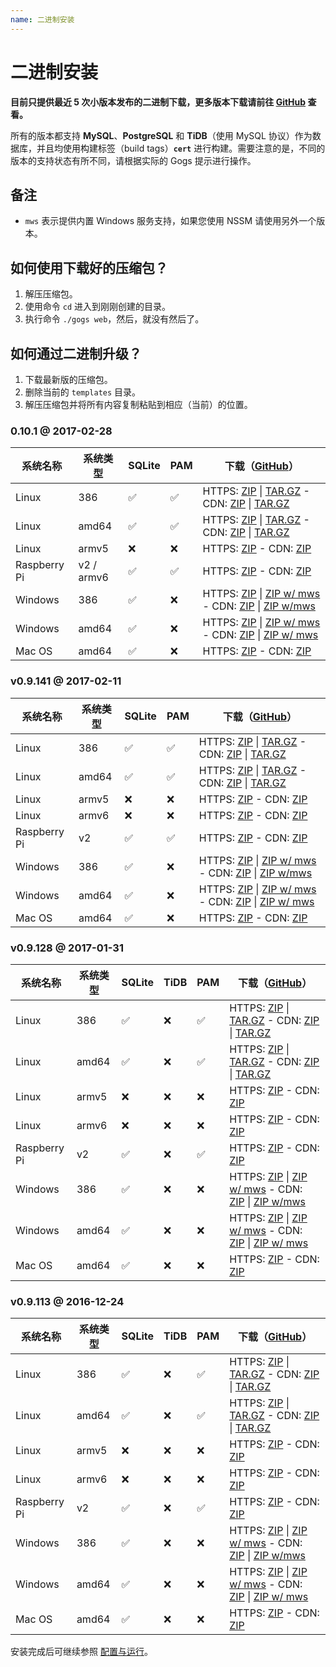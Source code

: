 ```yaml
---
name: 二进制安装
---
```


# 二进制安装

**目前只提供最近 5 次小版本发布的二进制下载，更多版本下载请前往 [GitHub](https://github.com/gogits/gogs/releases?after=v0.9.113) 查看。**

所有的版本都支持 **MySQL**、**PostgreSQL** 和 **TiDB**（使用 MySQL 协议）作为数据库，并且均使用构建标签（build tags）**`cert`** 进行构建。需要注意的是，不同的版本的支持状态有所不同，请根据实际的 Gogs 提示进行操作。

## 备注

- `mws` 表示提供内置 Windows 服务支持，如果您使用 NSSM 请使用另外一个版本。

## 如何使用下载好的压缩包？

1. 解压压缩包。
2. 使用命令 `cd` 进入到刚刚创建的目录。
3. 执行命令 `./gogs web`，然后，就没有然后了。

## 如何通过二进制升级？

1. 下载最新版的压缩包。
2. 删除当前的 `templates` 目录。
3. 解压压缩包并将所有内容复制粘贴到相应（当前）的位置。

### 0.10.1 @ 2017-02-28

|系统名称|系统类型|SQLite|PAM|下载（[GitHub](https://github.com/gogits/gogs/releases/tag/v0.10.1)）|
|------|----|------|---|--------|
|Linux|386|✅|✅|HTTPS: [ZIP](https://dl.gogs.io/0.10.1/linux_386.zip) \| [TAR.GZ](https://dl.gogs.io/0.10.1/linux_386.tar.gz) - CDN: [ZIP](http://7d9nal.com2.z0.glb.qiniucdn.com/0.10.1/linux_386.zip) \| [TAR.GZ](http://7d9nal.com2.z0.glb.qiniucdn.com/0.10.1/linux_386.tar.gz)|
|Linux|amd64|✅|✅|HTTPS: [ZIP](https://dl.gogs.io/0.10.1/linux_amd64.zip) \| [TAR.GZ](https://dl.gogs.io/0.10.1/linux_amd64.tar.gz) - CDN: [ZIP](http://7d9nal.com2.z0.glb.qiniucdn.com/0.10.1/linux_amd64.zip) \| [TAR.GZ](http://7d9nal.com2.z0.glb.qiniucdn.com/0.10.1/linux_amd64.tar.gz)|
|Linux|armv5|❌|❌|HTTPS: [ZIP](https://dl.gogs.io/0.10.1/linux_armv5.zip) - CDN: [ZIP](http://7d9nal.com2.z0.glb.qiniucdn.com/0.10.1/linux_armv5.zip)|
|Raspberry Pi|v2 / armv6|✅|✅|HTTPS: [ZIP](https://dl.gogs.io/0.10.1/raspi2_armv6.zip) - CDN: [ZIP](http://7d9nal.com2.z0.glb.qiniucdn.com/0.10.1/raspi2.zip)|
|Windows|386|✅|❌|HTTPS: [ZIP](https://dl.gogs.io/0.10.1/windows_386.zip) \| [ZIP w/ mws](https://dl.gogs.io/0.10.1/windows_386_mws.zip) - CDN: [ZIP](http://7d9nal.com2.z0.glb.qiniucdn.com/0.10.1/windows_386.zip) \| [ZIP w/mws](http://7d9nal.com2.z0.glb.qiniucdn.com/0.10.1/windows_386_mws.zip)|
|Windows|amd64|✅|❌|HTTPS: [ZIP](https://dl.gogs.io/0.10.1/windows_amd64.zip) \| [ZIP w/ mws](https://dl.gogs.io/0.10.1/windows_amd64_mws.zip) - CDN: [ZIP](http://7d9nal.com2.z0.glb.qiniucdn.com/0.10.1/windows_amd64.zip) \| [ZIP w/ mws](http://7d9nal.com2.z0.glb.qiniucdn.com/0.10.1/windows_amd64_mws.zip)|
|Mac OS|amd64|✅|❌|HTTPS: [ZIP](https://dl.gogs.io/0.10.1/darwin_amd64.zip) - CDN: [ZIP](http://7d9nal.com2.z0.glb.qiniucdn.com/0.10.1/darwin_amd64.zip)|

### v0.9.141 @ 2017-02-11

|系统名称|系统类型|SQLite|PAM|下载（[GitHub](https://github.com/gogits/gogs/releases/tag/v0.9.141)）|
|------|----|------|---|--------|
|Linux|386|✅|✅|HTTPS: [ZIP](https://dl.gogs.io/gogs_v0.9.141_linux_386.zip) \| [TAR.GZ](https://dl.gogs.io/gogs_v0.9.141_linux_386.tar.gz) - CDN: [ZIP](http://7d9nal.com2.z0.glb.qiniucdn.com/gogs_v0.9.141_linux_386.zip) \| [TAR.GZ](http://7d9nal.com2.z0.glb.qiniucdn.com/gogs_v0.9.141_linux_386.tar.gz)|
|Linux|amd64|✅|✅|HTTPS: [ZIP](https://dl.gogs.io/gogs_v0.9.141_linux_amd64.zip) \| [TAR.GZ](https://dl.gogs.io/gogs_v0.9.141_linux_amd64.tar.gz) - CDN: [ZIP](http://7d9nal.com2.z0.glb.qiniucdn.com/gogs_v0.9.141_linux_amd64.zip) \| [TAR.GZ](http://7d9nal.com2.z0.glb.qiniucdn.com/gogs_v0.9.141_linux_amd64.tar.gz)|
|Linux|armv5|❌|❌|HTTPS: [ZIP](https://dl.gogs.io/gogs_v0.9.141_linux_armv5.zip) - CDN: [ZIP](http://7d9nal.com2.z0.glb.qiniucdn.com/gogs_v0.9.141_linux_armv5.zip)|
|Linux|armv6|❌|❌|HTTPS: [ZIP](https://dl.gogs.io/gogs_v0.9.141_linux_armv6.zip) - CDN: [ZIP](http://7d9nal.com2.z0.glb.qiniucdn.com/gogs_v0.9.141_linux_armv6.zip)|
|Raspberry Pi|v2|✅|✅|HTTPS: [ZIP](https://dl.gogs.io/gogs_v0.9.141_raspi2.zip) - CDN: [ZIP](http://7d9nal.com2.z0.glb.qiniucdn.com/gogs_v0.9.141_raspi2.zip)|
|Windows|386|✅|❌|HTTPS: [ZIP](https://dl.gogs.io/gogs_v0.9.141_windows_386.zip) \| [ZIP w/ mws](https://dl.gogs.io/gogs_v0.9.141_windows_386_mws.zip) - CDN: [ZIP](http://7d9nal.com2.z0.glb.qiniucdn.com/gogs_v0.9.141_windows_386.zip) \| [ZIP w/mws](http://7d9nal.com2.z0.glb.qiniucdn.com/gogs_v0.9.141_windows_386_mws.zip)|
|Windows|amd64|✅|❌|HTTPS: [ZIP](https://dl.gogs.io/gogs_v0.9.141_windows_amd64.zip) \| [ZIP w/ mws](https://dl.gogs.io/gogs_v0.9.141_windows_amd64_mws.zip) - CDN: [ZIP](http://7d9nal.com2.z0.glb.qiniucdn.com/gogs_v0.9.141_windows_amd64.zip) \| [ZIP w/ mws](http://7d9nal.com2.z0.glb.qiniucdn.com/gogs_v0.9.141_windows_amd64_mws.zip)|
|Mac OS|amd64|✅|❌|HTTPS: [ZIP](https://dl.gogs.io/gogs_v0.9.141_darwin_amd64.zip) - CDN: [ZIP](http://7d9nal.com2.z0.glb.qiniucdn.com/gogs_v0.9.141_darwin_amd64.zip)|

### v0.9.128 @ 2017-01-31

|系统名称|系统类型|SQLite|TiDB|PAM|下载（[GitHub](https://github.com/gogits/gogs/releases/tag/v0.9.128)）|
|------|----|------|----|---|--------|
|Linux|386|✅|❌|✅|HTTPS: [ZIP](https://dl.gogs.io/gogs_v0.9.128_linux_386.zip) \| [TAR.GZ](https://dl.gogs.io/gogs_v0.9.128_linux_386.tar.gz) - CDN: [ZIP](http://7d9nal.com2.z0.glb.qiniucdn.com/gogs_v0.9.128_linux_386.zip) \| [TAR.GZ](http://7d9nal.com2.z0.glb.qiniucdn.com/gogs_v0.9.128_linux_386.tar.gz)|
|Linux|amd64|✅|❌|✅|HTTPS: [ZIP](https://dl.gogs.io/gogs_v0.9.128_linux_amd64.zip) \| [TAR.GZ](https://dl.gogs.io/gogs_v0.9.128_linux_amd64.tar.gz) - CDN: [ZIP](http://7d9nal.com2.z0.glb.qiniucdn.com/gogs_v0.9.128_linux_amd64.zip) \| [TAR.GZ](http://7d9nal.com2.z0.glb.qiniucdn.com/gogs_v0.9.128_linux_amd64.tar.gz)|
|Linux|armv5|❌|❌|❌|HTTPS: [ZIP](https://dl.gogs.io/gogs_v0.9.128_linux_armv5.zip) - CDN: [ZIP](http://7d9nal.com2.z0.glb.qiniucdn.com/gogs_v0.9.128_linux_armv5.zip)|
|Linux|armv6|❌|❌|❌|HTTPS: [ZIP](https://dl.gogs.io/gogs_v0.9.128_linux_armv6.zip) - CDN: [ZIP](http://7d9nal.com2.z0.glb.qiniucdn.com/gogs_v0.9.128_linux_armv6.zip)|
|Raspberry Pi|v2|✅|❌|✅|HTTPS: [ZIP](https://dl.gogs.io/gogs_v0.9.128_raspi2.zip) - CDN: [ZIP](http://7d9nal.com2.z0.glb.qiniucdn.com/gogs_v0.9.128_raspi2.zip)|
|Windows|386|✅|❌|❌|HTTPS: [ZIP](https://dl.gogs.io/gogs_v0.9.128_windows_386.zip) \| [ZIP w/ mws](https://dl.gogs.io/gogs_v0.9.128_windows_386_mws.zip) - CDN: [ZIP](http://7d9nal.com2.z0.glb.qiniucdn.com/gogs_v0.9.128_windows_386.zip) \| [ZIP w/mws](http://7d9nal.com2.z0.glb.qiniucdn.com/gogs_v0.9.128_windows_386_mws.zip)|
|Windows|amd64|✅|❌|❌|HTTPS: [ZIP](https://dl.gogs.io/gogs_v0.9.128_windows_amd64.zip) \| [ZIP w/ mws](https://dl.gogs.io/gogs_v0.9.128_windows_amd64_mws.zip) - CDN: [ZIP](http://7d9nal.com2.z0.glb.qiniucdn.com/gogs_v0.9.128_windows_amd64.zip) \| [ZIP w/ mws](http://7d9nal.com2.z0.glb.qiniucdn.com/gogs_v0.9.128_windows_amd64_mws.zip)|
|Mac OS|amd64|✅|❌|❌|HTTPS: [ZIP](https://dl.gogs.io/gogs_v0.9.128_darwin_amd64.zip) - CDN: [ZIP](http://7d9nal.com2.z0.glb.qiniucdn.com/gogs_v0.9.128_darwin_amd64.zip)|

### v0.9.113 @ 2016-12-24

|系统名称|系统类型|SQLite|TiDB|PAM|下载（[GitHub](https://github.com/gogits/gogs/releases/tag/v0.9.113)）|
|------|----|------|----|---|--------|
|Linux|386|✅|❌|✅|HTTPS: [ZIP](https://dl.gogs.io/gogs_v0.9.113_linux_386.zip) \| [TAR.GZ](https://dl.gogs.io/gogs_v0.9.113_linux_386.tar.gz) - CDN: [ZIP](http://7d9nal.com2.z0.glb.qiniucdn.com/gogs_v0.9.113_linux_386.zip) \| [TAR.GZ](http://7d9nal.com2.z0.glb.qiniucdn.com/gogs_v0.9.113_linux_386.tar.gz)|
|Linux|amd64|✅|❌|✅|HTTPS: [ZIP](https://dl.gogs.io/gogs_v0.9.113_linux_amd64.zip) \| [TAR.GZ](https://dl.gogs.io/gogs_v0.9.113_linux_amd64.tar.gz) - CDN: [ZIP](http://7d9nal.com2.z0.glb.qiniucdn.com/gogs_v0.9.113_linux_amd64.zip) \| [TAR.GZ](http://7d9nal.com2.z0.glb.qiniucdn.com/gogs_v0.9.113_linux_amd64.tar.gz)|
|Linux|armv5|❌|❌|❌|HTTPS: [ZIP](https://dl.gogs.io/gogs_v0.9.113_linux_armv5.zip) - CDN: [ZIP](http://7d9nal.com2.z0.glb.qiniucdn.com/gogs_v0.9.113_linux_armv5.zip)|
|Linux|armv6|❌|❌|❌|HTTPS: [ZIP](https://dl.gogs.io/gogs_v0.9.113_linux_armv6.zip) - CDN: [ZIP](http://7d9nal.com2.z0.glb.qiniucdn.com/gogs_v0.9.113_linux_armv6.zip)|
|Raspberry Pi|v2|✅|❌|✅|HTTPS: [ZIP](https://dl.gogs.io/gogs_v0.9.113_raspi2.zip) - CDN: [ZIP](http://7d9nal.com2.z0.glb.qiniucdn.com/gogs_v0.9.113_raspi2.zip)|
|Windows|386|✅|❌|❌|HTTPS: [ZIP](https://dl.gogs.io/gogs_v0.9.113_windows_386.zip) \| [ZIP w/ mws](https://dl.gogs.io/gogs_v0.9.113_windows_386_mws.zip) - CDN: [ZIP](http://7d9nal.com2.z0.glb.qiniucdn.com/gogs_v0.9.113_windows_386.zip) \| [ZIP w/mws](http://7d9nal.com2.z0.glb.qiniucdn.com/gogs_v0.9.113_windows_386_mws.zip)|
|Windows|amd64|✅|❌|❌|HTTPS: [ZIP](https://dl.gogs.io/gogs_v0.9.113_windows_amd64.zip) \| [ZIP w/ mws](https://dl.gogs.io/gogs_v0.9.113_windows_amd64_mws.zip) - CDN: [ZIP](http://7d9nal.com2.z0.glb.qiniucdn.com/gogs_v0.9.113_windows_amd64.zip) \| [ZIP w/ mws](http://7d9nal.com2.z0.glb.qiniucdn.com/gogs_v0.9.113_windows_amd64_mws.zip)|
|Mac OS|amd64|✅|❌|❌|HTTPS: [ZIP](https://dl.gogs.io/gogs_v0.9.113_darwin_amd64.zip) - CDN: [ZIP](http://7d9nal.com2.z0.glb.qiniucdn.com/gogs_v0.9.113_darwin_amd64.zip)|

安装完成后可继续参照 [配置与运行](configuration_and_run.html)。
